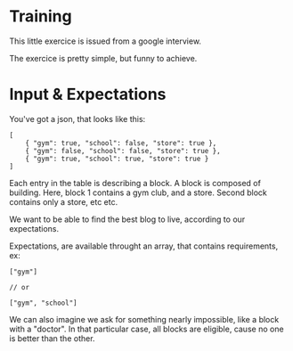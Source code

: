 # Training

This little exercice is issued from a google interview.


The exercice is pretty simple, but funny to achieve.

# Input & Expectations

You've got a json, that looks like this:
```
[
	{ "gym": true, "school": false, "store": true },
	{ "gym": false, "school": false, "store": true },
	{ "gym": true, "school": true, "store": true }
]
```

Each entry in the table is describing a block. A block is composed of building.
Here, block 1 contains a gym club, and a store. Second block contains only a store, etc etc.

We want to be able to find the best blog to live, according to our expectations.

Expectations, are available throught an array, that contains requirements, ex:
```
["gym"]

// or

["gym", "school"]
```

We can also imagine we ask for something nearly impossible, like a block with a "doctor".
In that particular case, all blocks are eligible, cause no one is better than the other.
